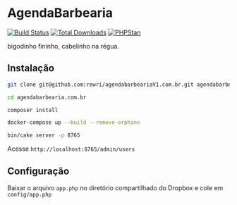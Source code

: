 # AgendaBarbearia

[![Build Status](https://img.shields.io/github/workflow/status/cakephp/app/CakePHP%20App%20CI/master?style=flat-square)](https://github.com/cakephp/app/actions)
[![Total Downloads](https://img.shields.io/packagist/dt/cakephp/app.svg?style=flat-square)](https://packagist.org/packages/cakephp/app)
[![PHPStan](https://img.shields.io/badge/PHPStan-level%207-brightgreen.svg?style=flat-square)](https://github.com/phpstan/phpstan)

bigodinho fininho, cabelinho na régua.

## Instalação

```bash
git clone git@github.com:rewri/agendabarbeariaV1.com.br.git agendabarbearia.com.br
```

```bash
cd agendabarbearia.com.br
```

```bash
composer install
```

```bash
docker-compose up --build --remove-orphans
```

```bash
bin/cake server -p 8765
```

Acesse `http://localhost:8765/admin/users`

## Configuração

Baixar o arquivo `app.php` no diretório compartilhado do Dropbox e cole em `config/app.php`
